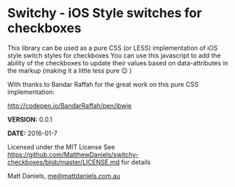# Switchy - iOS Style switches for checkboxes

This library can be used as a pure CSS (or LESS) implementation of iOS style switch styles for checkboxes
You can use this javascript to add the ability of the checkboxes to update their values based on data-attributes in the markup (making it a little less pure :wink: )

With thanks to Bandar Raffah for the great work
on this pure CSS implementation:

http://codepen.io/BandarRaffah/pen/ibwje


**VERSION:** 0.0.1

**DATE:** 2016-01-7


Licensed under the MIT License
See https://github.com/MatthewDaniels/switchy-checkboxes/blob/master/LICENSE.md for details

Matt Daniels, me@mattdaniels.com.au
